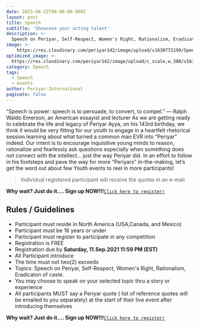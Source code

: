 ```yaml
---
date: 2023-08-22T00:00:00.000Z
layout: post
title: Speech
subtitle: 'Showcase your acting talent'
description: >-
  Speech on Periyar, Self-Respect, Women's Right, Rationalism, Eradicaton of caste.
image: >-
    https://res.cloudinary.com/periyar142/image/upload/v1630772199/Speech_ws6dyv.jpg
optimized_image: >-
  https://res.cloudinary.com/periyar142/image/upload/c_scale,w_380/v1630772199/Speech_ws6dyv.jpg
category: Speech
tags:
  - Speech
  - events
author: Periyar-International
paginate: false
---
```


“Speech is power: speech is to persuade, to convert, to compel.”
— Ralph Waldo Emerson, an American essayist and lecturer
As we are getting ready to celebrate the life and legacy of Periyar Ayya, on his 143rd birthday, we think it would be very fitting for our youth to engage in a heartfelt rhetorical session learning about what turned a common man EVR into “Periyar” indeed. Our intent is to encourage inquisitive young minds to reason, rationalize and fearlessly ask questions especially when something does not connect with the intellect… just the way Periyar did.   In an effort to follow in his footsteps and pave the way for more “Periyars” in-the-making, let’s get the word out about few Youth events to reel in more participants!


> Individual registered participant will receive the quotes in an e-mail

**Why wait? Just do it…. Sign up NOW!!!**<a  href="https://www.periyar143.info/register/">`Click here to register!`</a>


## Rules / Guidelines

* Participant must reside in North America (USA,Canada, and Mexico) 
* Participant must be 18 years or under
* Participant must register to participate in any competition
* Registration is FREE
* Registration due by <strong>Saturday, 11.Sep.2021 11:59 PM (EST)</strong>
* All Participant introduce 
* The time must not two(2) exceeds
* Topics: Speech on Periyar, Self-Respect, Women's Right, Rationalism, Eradicaton of caste.
* You may choose to speak on your selected topic thru a story or experience
* All participants MUST say a Periyar quote ( list of reference quotes will be emailed to you separately) at the start of their live event after introducing themselves


**Why wait? Just do it…. Sign up NOW!!!**<a  href="https://www.periyar143.info/register/">`Click here to register!`</a>

